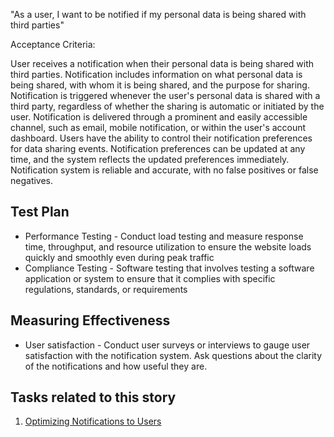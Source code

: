"As a user, I want to be notified if my personal data is being shared with third parties"

Acceptance Criteria:

User receives a notification when their personal data is being shared with third parties.
Notification includes information on what personal data is being shared, with whom it is being shared, and the purpose for sharing.
Notification is triggered whenever the user's personal data is shared with a third party, regardless of whether the sharing is automatic or initiated by the user.
Notification is delivered through a prominent and easily accessible channel, such as email, mobile notification, or within the user's account dashboard.
Users have the ability to control their notification preferences for data sharing events.
Notification preferences can be updated at any time, and the system reflects the updated preferences immediately.
Notification system is reliable and accurate, with no false positives or false negatives.

## Test Plan
* Performance Testing - Conduct load testing and measure response time, throughput, and resource utilization to ensure the website loads quickly and smoothly even during peak traffic
* Compliance Testing - Software testing that involves testing a software application or system to ensure that it complies with specific regulations, standards, or requirements

## Measuring Effectiveness 
* User satisfaction - Conduct user surveys or interviews to gauge user satisfaction with the notification system. Ask questions about the clarity of the notifications and how useful they are.

## Tasks related to this story
1. [Optimizing Notifications to Users](/documentation/theme_1/task_3_2.md)